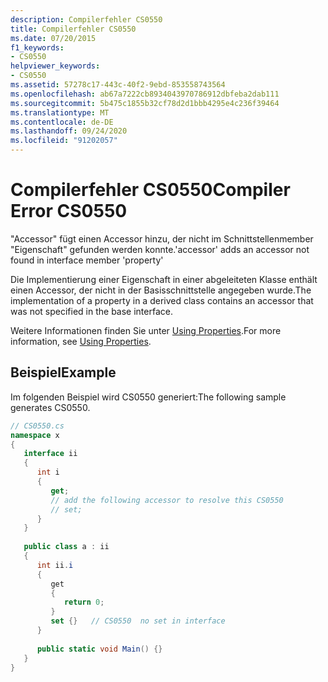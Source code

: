 ```yaml
---
description: Compilerfehler CS0550
title: Compilerfehler CS0550
ms.date: 07/20/2015
f1_keywords:
- CS0550
helpviewer_keywords:
- CS0550
ms.assetid: 57278c17-443c-40f2-9ebd-853558743564
ms.openlocfilehash: ab67a7222cb8934043970786912dbfeba2dab111
ms.sourcegitcommit: 5b475c1855b32cf78d2d1bbb4295e4c236f39464
ms.translationtype: MT
ms.contentlocale: de-DE
ms.lasthandoff: 09/24/2020
ms.locfileid: "91202057"
---
```

# <a name="compiler-error-cs0550"></a><span data-ttu-id="fa0f1-103">Compilerfehler CS0550</span><span class="sxs-lookup"><span data-stu-id="fa0f1-103">Compiler Error CS0550</span></span>

<span data-ttu-id="fa0f1-104">"Accessor" fügt einen Accessor hinzu, der nicht im Schnittstellenmember "Eigenschaft" gefunden werden konnte.</span><span class="sxs-lookup"><span data-stu-id="fa0f1-104">'accessor' adds an accessor not found in interface member 'property'</span></span>  
  
 <span data-ttu-id="fa0f1-105">Die Implementierung einer Eigenschaft in einer abgeleiteten Klasse enthält einen Accessor, der nicht in der Basisschnittstelle angegeben wurde.</span><span class="sxs-lookup"><span data-stu-id="fa0f1-105">The implementation of a property in a derived class contains an accessor that was not specified in the base interface.</span></span>  
  
 <span data-ttu-id="fa0f1-106">Weitere Informationen finden Sie unter [Using Properties](../programming-guide/classes-and-structs/using-properties.md).</span><span class="sxs-lookup"><span data-stu-id="fa0f1-106">For more information, see [Using Properties](../programming-guide/classes-and-structs/using-properties.md).</span></span>  
  
## <a name="example"></a><span data-ttu-id="fa0f1-107">Beispiel</span><span class="sxs-lookup"><span data-stu-id="fa0f1-107">Example</span></span>  

 <span data-ttu-id="fa0f1-108">Im folgenden Beispiel wird CS0550 generiert:</span><span class="sxs-lookup"><span data-stu-id="fa0f1-108">The following sample generates CS0550.</span></span>  
  
```csharp  
// CS0550.cs  
namespace x  
{  
   interface ii  
   {  
      int i  
      {  
         get;  
         // add the following accessor to resolve this CS0550  
         // set;  
      }  
   }  
  
   public class a : ii  
   {  
      int ii.i  
      {  
         get  
         {  
            return 0;  
         }  
         set {}   // CS0550  no set in interface  
      }  
  
      public static void Main() {}  
   }  
}  
```
